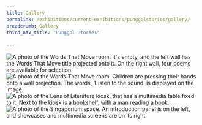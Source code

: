 ```yaml
---
title: Gallery
permalink: /exhibitions/current-exhibitions/punggolstories/gallery/
breadcrumb: Gallery
third_nav_title: 'Punggol Stories'

---
```


<img srcset="/images/event-images/punggol-stories/PRL_01_400w.jpg 400w, /images/event-images/punggol-stories/PRL_01_1000w.jpg 1000w" sizes="(max-width: 500px) 40vw, 100vw" height="667" width="1000" src="/images/event-images/punggol-stories/PRL_01_400w.jpg" alt="A photo of the Words That Move room. It's empty, and the left wall has the Words That Move title projected onto it. On the right wall, four poems are available for selection.">

<img srcset="/images/event-images/punggol-stories/PRL_02_400w.jpg 400w, /images/event-images/punggol-stories/PRL_02_1000w.jpg 1000w" sizes="(max-width: 500px) 40vw, 100vw" height="667" width="1000" src="/images/event-images/punggol-stories/PRL_02_400w.jpg" alt="A photo of the Words That Move room. Children are pressing their hands onto a wall projection. The words, 'Listen to the sound' is displayed on the image.">

<img srcset="/images/event-images/punggol-stories/PRL_03_400w.jpg 400w, /images/event-images/punggol-stories/PRL_03_1000w.jpg 1000w" sizes="(max-width: 500px) 40vw, 100vw" height="667" width="1000" src="/images/event-images/punggol-stories/PRL_03_400w.jpg" alt="A photo of the Lens of Literature kiosk, that has a multimedia table fixed to it. Next to the kiosk is a bookshelf, with a man reading a book.">

<img srcset="/images/event-images/punggol-stories/PRL_04_400w.jpg 400w, /images/event-images/punggol-stories/PRL_04_1000w.jpg 1000w" sizes="(max-width: 500px) 40vw, 100vw" height="675" width="1000" src="/images/event-images/punggol-stories/PRL_04_400w.jpg" alt="A photo of the Singaporium space. An introduction panel is on the left, and showcases and multimedia screens are on its right.">